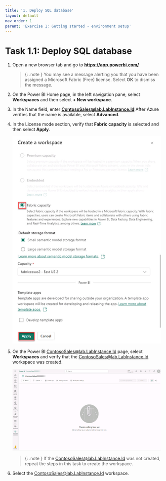 ```yaml
---
title: '1. Deploy SQL database'
layout: default
nav_order: 1
parent: 'Exercise 1: Getting started - environment setup'
---
```


# Task 1.1: Deploy SQL database

1. Open a new browser tab and go to **https://app.powerbi.com/**

    >{: .note }
    >You may see a message alerting you that you have been assigned a Microsoft Fabric (Free) license. Select **OK** to dismiss the message.

1. On the Power BI Home page, in the left navigation pane, select **Workspaces** and then select **+ New workspace**.

1. In the Name field, enter  **ContosoSales@lab.LabInstance.Id** After Azure verifies that the name is available, select **Advanced**.

1. In the License mode section, verify that **Fabric capacity** is selected and then select **Apply**.

    ![fabriccapacity.jpg](../media/instructions254096/fabriccapacity.jpg)

1. On the Power BI ContosoSales@lab.LabInstance.Id page, select **Workspaces** and verify that the ContosoSales@lab.LabInstance.Id workspace was created. 

    ![workspacecreated.jpg](../media/instructions254096/workspacecreated.jpg)

    >{: .note }
    >If the ContosoSales@lab.LabInstance.Id  was not created, repeat the steps in this task to create the workspace.

1. Select the ContosoSales@lab.LabInstance.Id workspace. 
